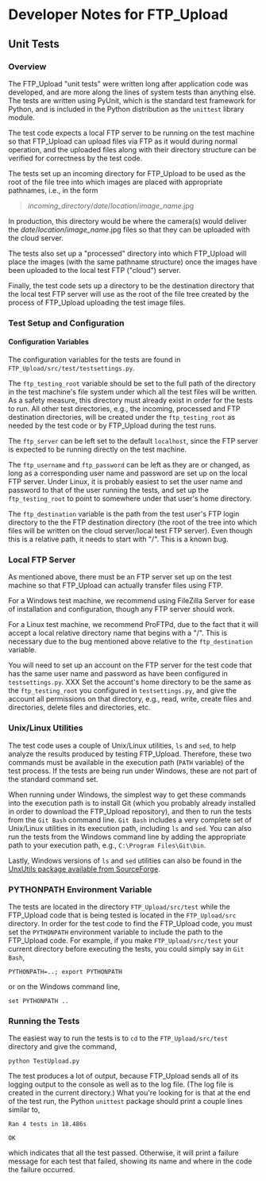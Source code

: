 # Developer Notes for FTP_Upload #
## Unit Tests ##
### Overview ###

The FTP_Upload "unit tests" were written long after application 
code was developed, and are more along the lines of system tests 
than anything else.  The tests are written using PyUnit, which is the
standard test framework for Python, and is included in the Python
distribution as the `unittest` library module.

The test code expects a local FTP server to be running on the test
machine so that FTP_Upload can upload files via FTP as it would
during normal operation, and the uploaded files along with their 
directory structure can be verified for correctness by the test code.

The tests set up an incoming directory for FTP_Upload to be used
as the root of the file tree into which 
images are placed with appropriate pathnames, i.e., in the form

>
>*incoming_directory*/*date*/*location*/*image_name*.jpg
> 

In production, this directory would be where the camera(s) would
deliver the *date*/*location*/*image_name*.jpg files so that they
can be uploaded with the cloud server.

The tests also set up a "processed" directory into which 
FTP_Upload will place the images (with the same pathname
structure) once the images have been uploaded to the local test
FTP ("cloud") server.

Finally, the test code sets up a directory to be the destination
directory that the local test FTP server will use as the root of the file
tree created by the process of FTP_Upload uploading the test
image files.

### Test Setup and Configuration ###

#### Configuration Variables ####

The configuration variables for the tests are found in 
`FTP_Upload/src/test/testsettings.py`.

The `ftp_testing_root` variable should be set to the full
path of the directory in the test machine's file system under
which all the test files will be written.  As a safety measure,
this directory must already exist 
in order for the tests to run. All other test directories, e.g.,
the incoming, processed and FTP destination directories, will be
created under the `ftp_testing_root` as needed by the test code or 
by FTP_Upload during the test runs.

The `ftp_server` can be left set to the default `localhost`,
since the FTP server is expected to be running directly on the test
machine.

The `ftp_username` and `ftp_password` can be left as they are or
changed, as long as a corresponding user name and password are set
up on the local FTP server.  Under Linux, it is probably easiest to
set the user name and password to that of the user running the tests,
and set up the `ftp_testing_root` to point to somewhere under that
user's home directory.

The `ftp_destination` variable is the path from the test user's
FTP login directory to the the FTP destination directory (the root 
of the tree into which files will be written on the cloud server/local
test FTP server).  Even though this is a relative path, it needs to
start with "/".  This is a known bug.

### Local FTP Server ###

As mentioned above, there must be an FTP server set up on the test
machine so that FTP_Upload can actually transfer files using FTP.

For a Windows test machine, we recommend using FileZilla Server
for ease of installation and configuration, though
any FTP server should work.

For a Linux test machine, we recommend ProFTPd, due to the fact that
it will accept a local relative directory name that begins with a "/".
This is necessary due to the bug mentioned above relative to the
`ftp_destination` variable.

You will need to set up an account on the FTP server for the test code
that has the same user name and password as have been configured in 
`testsettings.py`.  XXX
Set the account's home directory to be the same as
the `ftp_testing_root` you configured in `testsettings.py`, and give
the account all permissions on that directory, e.g., read, write,
create files and directories, delete files and directories, etc.

### Unix/Linux Utilities ###

The test code uses a couple of Unix/Linux utilities, `ls` and `sed`, 
to help analyze the results produced by testing FTP_Upload.
Therefore, these two commands must be available in the execution path 
(`PATH` variable) of the test process.  If the tests are being run
under Windows, these are not part of the standard command set.

When running under Windows, the simplest way to 
get these commands into the execution path is
to install Git (which you probably already installed in order to 
download the FTP_Upload repository), and then to run the tests from the
`Git Bash` command line.  `Git Bash` includes a very complete set of
Unix/Linux utilities in its execution path, including `ls` and `sed`.
You can also run the tests
from the Windows command line by adding the appropriate path to your
execution path, e.g., `C:\Program Files\Git\bin`.

Lastly, Windows versions of `ls` and `sed` utilities can also be found in the 
[UnxUtils package available from SourceForge](unxutils.sourceforge.net).

### PYTHONPATH Environment Variable ###

The tests are located in the directory `FTP_Upload/src/test` 
while the FTP_Upload
code that is being tested is located in the `FTP_Upload/src` directory.
In order for the test code to find the FTP_Upload code, you must set
the `PYTHONPATH` environment variable to include the path to the 
FTP_Upload code.  For example, if you make `FTP_Upload/src/test` 
your current
directory before executing the tests, 
you could simply say in `Git Bash`,

	PYTHONPATH=..; export PYTHONPATH

or on the Windows command line,

	set PYTHONPATH ..

### Running the Tests ###

The easiest way to run the tests is to `cd` to the `FTP_Upload/src/test` directory and
give the command,

	python TestUpload.py

The test produces a lot of output, because FTP_Upload sends all of its
logging output to the console as well as to the log file.  (The log
file is created in the current directory.)  What you're looking for is
that at the end of the test run, the Python `unittest` package should
print a couple lines similar to,

	Ran 4 tests in 18.486s
	
	OK

which indicates that all the test passed.  Otherwise, it will print
a failure message for each test that failed, showing its name and
where in the code the failure occurred.  